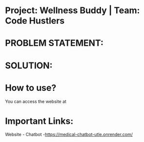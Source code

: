 # Project: Wellness Buddy | Team: Code Hustlers

# PROBLEM STATEMENT:


# SOLUTION:


# How to use?
You can access the website at 




# Important Links:
Website - 
Chatbot -https://medical-chatbot-utle.onrender.com/
